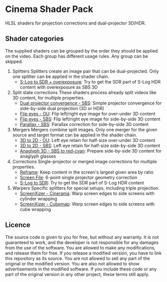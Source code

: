 # Cinema Shader Pack
HLSL shaders for projection corrections and dual-projector 3D/HDR.

## Shader categories
The supplied shaders can be grouped by the order they should be applied on the video. Each group has different usage rules. Any group can be skipped.

1. Splitters
   Splitters create an image pair that can be dual-projected. Only one splitter can be applied in the shader chain.
   * [S-Log to SDR + overexposure](./Shaders/S-Log%20to%20SDR%20+%20overexposure.hlsl): Try to get the SDR part of S-Log HDR content with overexposure as SBS 3D
2. Split state corrections
   These shaders process already split videos like 3D content, for multiple properties.
   * [Dual projector convergence - SBS](./Shaders/Dual%20projector%20convergence%20-%20SBS.hlsl): Simple projector convergence for side-by-side dual projection (3D or HDR)
   * [Flip eyes - OU](./Shaders/Flip%20eyes%20-%20OU.hlsl): Flip left/right eye image for over-under 3D content
   * [Flip eyes - SBS](./Shaders/Flip%20eyes%20-%20SBS.hlsl): Flip left/right eye image for side-by-side 3D content
   * [Parallax - SBS](./Shaders/Parallax%20-%20SBS.hlsl): Parallax correction for side-by-side 3D content
3. Mergers
   Mergers combine split images. Only one merger for the given source and target format can be applied in the shader chain.
   * [3D to 2D - OU](./Shaders/3D%20to%202D%20-%20OU.hlsl): Left eye retain for half-size over-under 3D content
   * [3D to 2D - SBS](./Shaders/3D%20to%202D%20-%20SBS.hlsl): Left eye retain for half-size side-by-side 3D content
   * [Anaglyph 3D - SBS to red-cyan](./Shaders/Anaglyph%203D%20-%20SBS%20to%20red-cyan.hlsl): Prepare side-by-side 3D content for anaglyph glasses
4. Corrections
   Single-projector or merged image corrections for multiple properties.
   * [Reframe](./Shaders/Reframe.hlsl): Keep content in the screen's largest given area by ratio
   * [Screen File](./Shaders/Screen%20File.hlsl): 6-point single projector geometry correction
   * [S-Log to SDR](./Shaders/S-Log%20to%20SDR.hlsl): Try to get the SDR part of S-Log HDR content
5. Warpers
   Specific splitters for special setups, including triple projection.
   * [ScreenXizer - Cinerama](./Shaders/ScreenXizer%20-%20Cinerama.hlsl): Warp screen edges to side screens with cylinder wrapping
   * [ScreenXizer - Cubemap](./Shaders/ScreenXizer%20-%Cubemap.hlsl): Warp screen edges to side screens with cube wrapping

## Licence
The source code is given to you for free, but without any warranty. It is not guaranteed to work, and the developer is not responsible for any damages from the use of the software. You are allowed to make any modifications, and release them for free. If you release a modified version, you have to link this repository as its source. You are not allowed to sell any part of the original or the modified version. You are also not allowed to show advertisements in the modified software. If you include these code or any part of the original version in any other project, these terms still apply.
